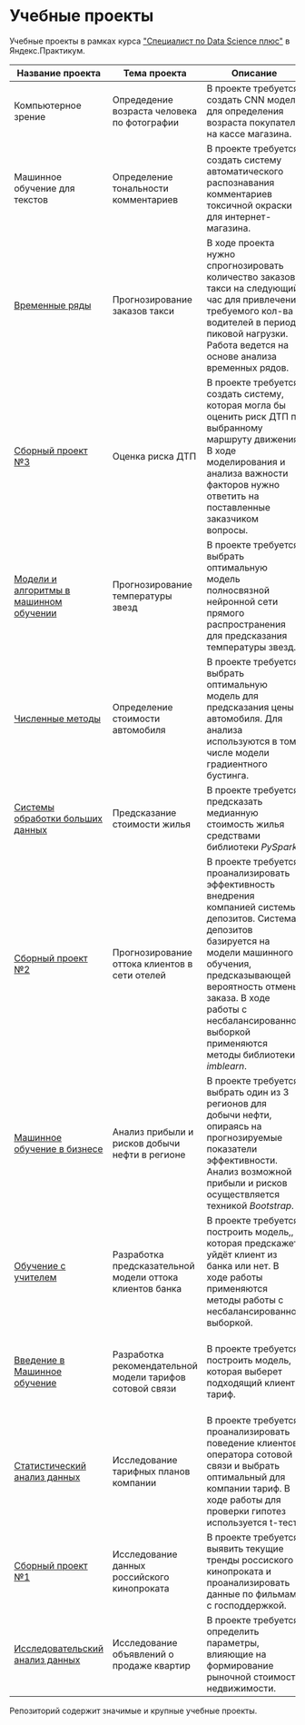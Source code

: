 # Учебные проекты 

Учебные проекты в рамках курса ["Специалист по Data Science плюс"](https://praktikum.yandex.ru/profile/data-scientist-plus/)  в Яндекс.Практикум.  
  
| Название проекта | Тема проекта | Описание | Инструменты |
| --- | --- | --- | --- |
| Компьютерное зрение | Опредедение возраста человека по фотографии | В проекте требуется создать CNN модель для определения возраста покупателя на кассе магазина. | keras, seaborn, pandas |
| Машинное обучение для текстов | Определение тональности комментариев | В проекте требуется создать систему автоматического распознавания комментариев токсичной окраски для интернет-магазина. | nltk, spacy, BERT, pandas, sklearn |   
| [Временные ряды](https://github.com/WhiteNivis/praktikum/tree/main/12-Временные%20ряды) | Прогнозирование заказов такси |  В ходе проекта нужно спрогнозировать количество заказов такси на следующий час для привлечения требуемого кол-ва водителей в период пиковой нагрузки. Работа ведется на основе анализа временных рядов. | CatBoost, statsmodels, shap,  sklearn (DecisionTree, LinearRegression, RandomForest, DummyRegressor), pandas, seaborn, matplotlib | 
| [Сборный проект №3](https://github.com/WhiteNivis/praktikum/tree/main/11-Сборный%20проект%20№%203) | Оценка риска ДТП | В проекте требуется создать систему, которая могла бы оценить риск ДТП по выбранному маршруту движения. В ходе моделирования и анализа важности факторов нужно ответить на поставленные заказчиком вопросы. | PostgreSQL, sqlalchemy, shap, CatBoost, sklearn (DecisionTree, LogisticRegression, RandomForest, DummyClassifier), pandas, EDA, seaborn, matplotlib | 
| [Модели и алгоритмы в машинном обучении](https://github.com/WhiteNivis/praktikum/tree/main/10-Модели%20и%20алгоритмы%20в%20машинном%20обучении) | Прогнозирование температуры звезд | В проекте требуется выбрать оптимальную модель полносвязной нейронной сети прямого распространения для предсказания температуры звезд. | torch, skorch, sklearn, pandas, EDA, seaborn, matplotlib |  
| [Численные методы](https://github.com/WhiteNivis/praktikum/tree/main/09-Численные%20методы) | Определение стоимости автомобиля | В проекте требуется выбрать оптимальную модель для предсказания цены автомобиля. Для анализа используются в том числе модели градиентного бустинга. | CatBoost, LightGBM, sklearn (DecisionTree, LinearRegression), pandas, seaborn, matplotlib, EDA |  
| [Системы обработки больших данных](https://github.com/WhiteNivis/praktikum/tree/main/08-Системы%20обработки%20больших%20данных) | Предсказание стоимости жилья |  В проекте требуется предсказать медианную стоимость жилья средствами библиотеки *PySpark*. | pyspark (LinearRegression), pandas, seaborn, matplotlib | 
| [Сборный проект №2](https://github.com/WhiteNivis/praktikum/tree/main/07-Сборный%20проект%20№%202) | Прогнозирование оттока клиентов в сети отелей | В проекте требуется проанализировать эффективность внедрения компанией системы депозитов. Система депозитов базируется на модели машинного обучения, предсказывающей вероятность отмены заказа. В ходе работы с несбалансированной выборкой применяются методы библиотеки *imblearn*. | imblearn, sklearn (DecisionTree, LogisticRegression, RandomForest), EDA, pandas, seaborn, matplotlib | 
| [Машинное обучение в бизнесе](https://github.com/WhiteNivis/praktikum/tree/main/06-Машинное%20обучение%20в%20бизнесе) | Анализ прибыли и рисков добычи нефти в регионе | В проекте требуется выбрать один из 3 регионов для добычи нефти, опираясь на прогнозируемые показатели эффективности. Анализ возможной прибыли и рисков осуществляется техникой *Bootstrap*. | sklearn (LinearRegression, DummyRegressor), pandas, seaborn, matplotlib |    
| [Обучение с учителем](https://github.com/WhiteNivis/praktikum/tree/main/05-Обучение%20с%20учителем) | Разработка предсказательной модели оттока клиентов банка | В проекте требуется построить модель,, которая предскажет уйдёт клиент из банка или нет. В ходе работы применяются методы работы с несбалансированной выборкой. | sklearn (DecisionTree, LogisticRegression, RandomForest), EDA, pandas, seaborn, matplotlib) | 
| [Введение в Машинное обучение](https://github.com/WhiteNivis/praktikum/tree/main/04-Введение%20в%20Машинное%20обучение) | Разработка рекомендательной модели тарифов сотовой связи | В проекте требуется построить модель, которая выберет подходящий клиенту тариф. | sklearn (DecisionTree, LogisticRegression, RandomForest, DummyClassifier), pandas, seaborn, matplotlib |    
| [Статистический анализ данных](https://github.com/WhiteNivis/praktikum/tree/main/03-Статистический%20анализ%20данных) | Исследование тарифных планов  компании | В проекте требуется проанализировать поведение клиентов оператора сотовой связи и выбрать оптимальный для компании тариф. В ходе работы для проверки гипотез используется t-тест. | scipy, pandas, numpy, matplotlib, seaborn |   
| [Сборный проект №1](https://github.com/WhiteNivis/praktikum/tree/main/02-Сборный%20проект%20№%201) | Исследование данных российского кинопроката | В проекте требуется выявить текущие тренды россиского кинопроката и проанализировать данные по фильмам с господдержкой. | pandas, matplotlib |   
| [Исследовательский анализ данных](https://github.com/WhiteNivis/praktikum/tree/main/01-Исследовательский%20анализ%20данных) | Исследование объявлений о продаже квартир | В проекте требуется определить параметры, влияющие на формирование рыночной стоимости недвижимости. | pandas, numpy, matplotlib |  

Репозиторий содержит значимые и крупные учебные проекты.

